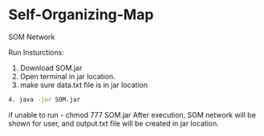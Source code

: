 # Self-Organizing-Map
SOM Network

Run Insturctions:
1. Download SOM.jar
2. Open terminal in jar location.
3. make sure data.txt file is in jar location
```bash
4. java -jar SOM.jar
```

if unable to run - chmod 777 SOM.jar
After execution, SOM network will be shown for user,
and output.txt file will be created in jar location.
